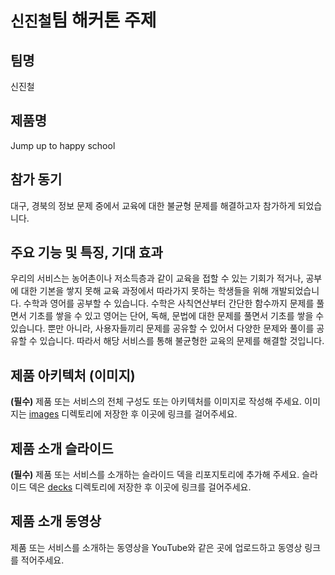 # `신진철`팀 해커톤 주제

## 팀명

신진철

## 제품명

Jump up to happy school

## 참가 동기

대구, 경북의 정보 문제 중에서 교육에 대한 불균형 문제를 해결하고자 참가하게 되었습니다.

## 주요 기능 및 특징, 기대 효과

우리의 서비스는 농어촌이나 저소득층과 같이 교육을 접할 수 있는 기회가 적거나, 공부에 대한 기본을 쌓지 못해 교육 과정에서 따라가지 못하는 학생들을 위해 개발되었습니다. 수학과 영어를 공부할 수 있습니다. 수학은 사칙연산부터 간단한 함수까지 문제를 풀면서 기초를 쌓을 수 있고 영어는 단어, 독해, 문법에 대한 문제를 풀면서 기초를 쌓을 수 있습니다. 뿐만 아니라, 사용자들끼리 문제를 공유할 수 있어서 다양한 문제와 풀이를 공유할 수 있습니다. 따라서 해당 서비스를 통해 불균형한 교육의 문제를 해결할 것입니다.

## 제품 아키텍처 (이미지)

**(필수)** 제품 또는 서비스의 전체 구성도 또는 아키텍처를 이미지로 작성해 주세요. 이미지는 [images](./images) 디렉토리에 저장한 후 이곳에 링크를 걸어주세요.

## 제품 소개 슬라이드

**(필수)** 제품 또는 서비스를 소개하는 슬라이드 덱을 리포지토리에 추가해 주세요. 슬라이드 덱은 [decks](./decks) 디렉토리에 저장한 후 이곳에 링크를 걸어주세요.

## 제품 소개 동영상

제품 또는 서비스를 소개하는 동영상을 YouTube와 같은 곳에 업로드하고 동영상 링크를 적어주세요.
